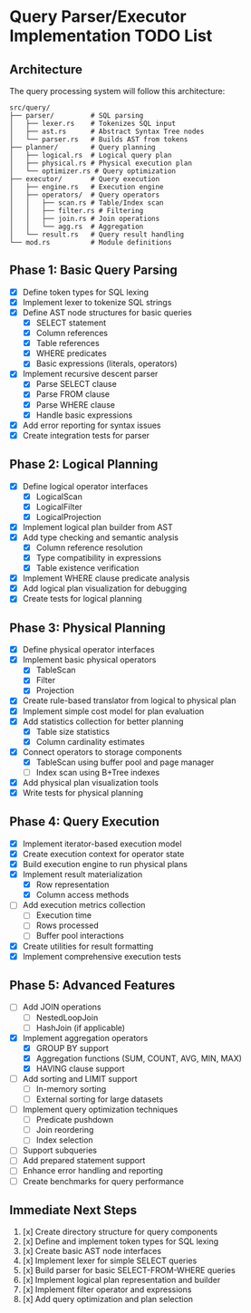 # Query Parser/Executor Implementation TODO List

## Architecture

The query processing system will follow this architecture:

```
src/query/
├── parser/         # SQL parsing 
│   ├── lexer.rs    # Tokenizes SQL input
│   ├── ast.rs      # Abstract Syntax Tree nodes
│   └── parser.rs   # Builds AST from tokens
├── planner/        # Query planning
│   ├── logical.rs  # Logical query plan
│   ├── physical.rs # Physical execution plan  
│   └── optimizer.rs # Query optimization
├── executor/       # Query execution
│   ├── engine.rs   # Execution engine
│   ├── operators/  # Query operators
│   │   ├── scan.rs # Table/Index scan
│   │   ├── filter.rs # Filtering
│   │   ├── join.rs # Join operations
│   │   └── agg.rs  # Aggregation
│   └── result.rs   # Query result handling
└── mod.rs          # Module definitions
```

## Phase 1: Basic Query Parsing

- [x] Define token types for SQL lexing
- [x] Implement lexer to tokenize SQL strings
- [x] Define AST node structures for basic queries
  - [x] SELECT statement
  - [x] Column references
  - [x] Table references
  - [x] WHERE predicates
  - [x] Basic expressions (literals, operators)
- [x] Implement recursive descent parser
  - [x] Parse SELECT clause
  - [x] Parse FROM clause
  - [x] Parse WHERE clause
  - [x] Handle basic expressions
- [x] Add error reporting for syntax issues
- [x] Create integration tests for parser

## Phase 2: Logical Planning

- [x] Define logical operator interfaces
  - [x] LogicalScan
  - [x] LogicalFilter
  - [x] LogicalProjection
- [x] Implement logical plan builder from AST
- [x] Add type checking and semantic analysis
  - [x] Column reference resolution
  - [x] Type compatibility in expressions
  - [x] Table existence verification
- [x] Implement WHERE clause predicate analysis
- [x] Add logical plan visualization for debugging
- [x] Create tests for logical planning

## Phase 3: Physical Planning

- [x] Define physical operator interfaces
- [x] Implement basic physical operators
  - [x] TableScan
  - [x] Filter
  - [x] Projection
- [x] Create rule-based translator from logical to physical plan
- [x] Implement simple cost model for plan evaluation
- [x] Add statistics collection for better planning
  - [x] Table size statistics
  - [x] Column cardinality estimates
- [x] Connect operators to storage components
  - [x] TableScan using buffer pool and page manager
  - [ ] Index scan using B+Tree indexes
- [x] Add physical plan visualization tools
- [x] Write tests for physical planning

## Phase 4: Query Execution

- [x] Implement iterator-based execution model
- [x] Create execution context for operator state
- [x] Build execution engine to run physical plans
- [x] Implement result materialization
  - [x] Row representation
  - [x] Column access methods
- [ ] Add execution metrics collection
  - [ ] Execution time
  - [ ] Rows processed
  - [ ] Buffer pool interactions
- [x] Create utilities for result formatting
- [x] Implement comprehensive execution tests

## Phase 5: Advanced Features

- [ ] Add JOIN operations
  - [ ] NestedLoopJoin
  - [ ] HashJoin (if applicable)
- [x] Implement aggregation operators
  - [x] GROUP BY support
  - [x] Aggregation functions (SUM, COUNT, AVG, MIN, MAX)
  - [x] HAVING clause support
- [ ] Add sorting and LIMIT support
  - [ ] In-memory sorting
  - [ ] External sorting for large datasets
- [ ] Implement query optimization techniques
  - [ ] Predicate pushdown
  - [ ] Join reordering
  - [ ] Index selection
- [ ] Support subqueries
- [ ] Add prepared statement support
- [ ] Enhance error handling and reporting
- [ ] Create benchmarks for query performance

## Immediate Next Steps

1. [x] Create directory structure for query components
2. [x] Define and implement token types for SQL lexing
3. [x] Create basic AST node interfaces
4. [x] Implement lexer for simple SELECT queries
5. [x] Build parser for basic SELECT-FROM-WHERE queries
6. [x] Implement logical plan representation and builder
7. [x] Implement filter operator and expressions
8. [x] Add query optimization and plan selection 